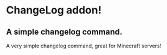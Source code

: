 # ChangeLog addon!
## A simple changelog command.
A very simple changelog command, great for Minecraft servers!
